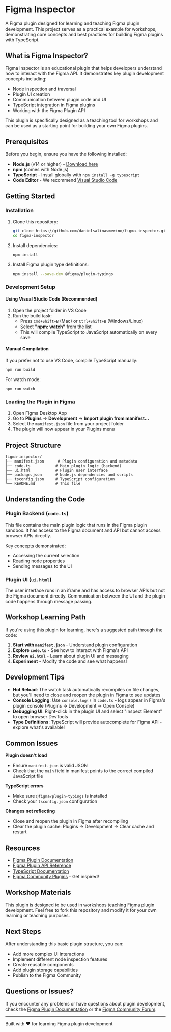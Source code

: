 # Figma Inspector

A Figma plugin designed for learning and teaching Figma plugin development. This project serves as a practical example for workshops, demonstrating core concepts and best practices for building Figma plugins with TypeScript.

## What is Figma Inspector?

Figma Inspector is an educational plugin that helps developers understand how to interact with the Figma API. It demonstrates key plugin development concepts including:

- Node inspection and traversal
- Plugin UI creation
- Communication between plugin code and UI
- TypeScript integration in Figma plugins
- Working with the Figma Plugin API

This plugin is specifically designed as a teaching tool for workshops and can be used as a starting point for building your own Figma plugins.

## Prerequisites

Before you begin, ensure you have the following installed:

- **Node.js** (v14 or higher) - [Download here](https://nodejs.org/en/download/)
- **npm** (comes with Node.js)
- **TypeScript** - Install globally with `npm install -g typescript`
- **Code Editor** - We recommend [Visual Studio Code](https://code.visualstudio.com/)

## Getting Started

### Installation

1. Clone this repository:

   ```bash
   git clone https://github.com/danielsalinasmerino/figma-inspector.git
   cd figma-inspector
   ```

2. Install dependencies:

   ```bash
   npm install
   ```

3. Install Figma plugin type definitions:
   ```bash
   npm install --save-dev @figma/plugin-typings
   ```

### Development Setup

#### Using Visual Studio Code (Recommended)

1. Open the project folder in VS Code
2. Run the build task:
   - Press `Cmd+Shift+B` (Mac) or `Ctrl+Shift+B` (Windows/Linux)
   - Select **"npm: watch"** from the list
   - This will compile TypeScript to JavaScript automatically on every save

#### Manual Compilation

If you prefer not to use VS Code, compile TypeScript manually:

```bash
npm run build
```

For watch mode:

```bash
npm run watch
```

### Loading the Plugin in Figma

1. Open Figma Desktop App
2. Go to **Plugins** → **Development** → **Import plugin from manifest...**
3. Select the `manifest.json` file from your project folder
4. The plugin will now appear in your Plugins menu

## Project Structure

```
figma-inspector/
├── manifest.json      # Plugin configuration and metadata
├── code.ts           # Main plugin logic (backend)
├── ui.html           # Plugin user interface
├── package.json      # Node.js dependencies and scripts
├── tsconfig.json     # TypeScript configuration
└── README.md         # This file
```

## Understanding the Code

### Plugin Backend (`code.ts`)

This file contains the main plugin logic that runs in the Figma plugin sandbox. It has access to the Figma document and API but cannot access browser APIs directly.

Key concepts demonstrated:

- Accessing the current selection
- Reading node properties
- Sending messages to the UI

### Plugin UI (`ui.html`)

The user interface runs in an iframe and has access to browser APIs but not the Figma document directly. Communication between the UI and the plugin code happens through message passing.

## Workshop Learning Path

If you're using this plugin for learning, here's a suggested path through the code:

1. **Start with `manifest.json`** - Understand plugin configuration
2. **Explore `code.ts`** - See how to interact with Figma's API
3. **Review `ui.html`** - Learn about plugin UI and messaging
4. **Experiment** - Modify the code and see what happens!

## Development Tips

- **Hot Reload**: The watch task automatically recompiles on file changes, but you'll need to close and reopen the plugin in Figma to see updates
- **Console Logging**: Use `console.log()` in `code.ts` - logs appear in Figma's plugin console (Plugins → Development → Open Console)
- **Debugging UI**: Right-click in the plugin UI and select "Inspect Element" to open browser DevTools
- **Type Definitions**: TypeScript will provide autocomplete for Figma API - explore what's available!

## Common Issues

**Plugin doesn't load**

- Ensure `manifest.json` is valid JSON
- Check that the `main` field in manifest points to the correct compiled JavaScript file

**TypeScript errors**

- Make sure `@figma/plugin-typings` is installed
- Check your `tsconfig.json` configuration

**Changes not reflecting**

- Close and reopen the plugin in Figma after recompiling
- Clear the plugin cache: Plugins → Development → Clear cache and restart

## Resources

- [Figma Plugin Documentation](https://www.figma.com/plugin-docs/)
- [Figma Plugin API Reference](https://www.figma.com/plugin-docs/api/api-reference/)
- [TypeScript Documentation](https://www.typescriptlang.org/)
- [Figma Community Plugins](https://www.figma.com/community/plugins) - Get inspired!

## Workshop Materials

This plugin is designed to be used in workshops teaching Figma plugin development. Feel free to fork this repository and modify it for your own learning or teaching purposes.

## Next Steps

After understanding this basic plugin structure, you can:

- Add more complex UI interactions
- Implement different node inspection features
- Create reusable components
- Add plugin storage capabilities
- Publish to the Figma Community

## Questions or Issues?

If you encounter any problems or have questions about plugin development, check the [Figma Plugin Documentation](https://www.figma.com/plugin-docs/) or the [Figma Community Forum](https://forum.figma.com/).

---

Built with ❤️ for learning Figma plugin development
